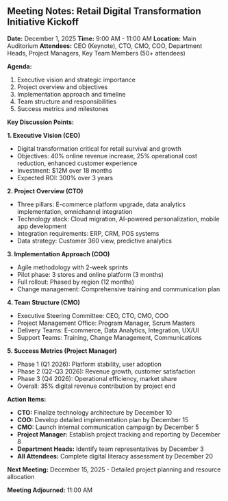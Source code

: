 ## Meeting Notes: Retail Digital Transformation Initiative Kickoff

**Date:** December 1, 2025
**Time:** 9:00 AM - 11:00 AM
**Location:** Main Auditorium
**Attendees:** CEO (Keynote), CTO, CMO, COO, Department Heads, Project Managers, Key Team Members (50+ attendees)

**Agenda:**
1. Executive vision and strategic importance
2. Project overview and objectives
3. Implementation approach and timeline
4. Team structure and responsibilities
5. Success metrics and milestones

**Key Discussion Points:**

**1. Executive Vision (CEO)**
- Digital transformation critical for retail survival and growth
- Objectives: 40% online revenue increase, 25% operational cost reduction, enhanced customer experience
- Investment: $12M over 18 months
- Expected ROI: 300% over 3 years

**2. Project Overview (CTO)**
- Three pillars: E-commerce platform upgrade, data analytics implementation, omnichannel integration
- Technology stack: Cloud migration, AI-powered personalization, mobile app development
- Integration requirements: ERP, CRM, POS systems
- Data strategy: Customer 360 view, predictive analytics

**3. Implementation Approach (COO)**
- Agile methodology with 2-week sprints
- Pilot phase: 3 stores and online platform (3 months)
- Full rollout: Phased by region (12 months)
- Change management: Comprehensive training and communication plan

**4. Team Structure (CMO)**
- Executive Steering Committee: CEO, CTO, CMO, COO
- Project Management Office: Program Manager, Scrum Masters
- Delivery Teams: E-commerce, Data Analytics, Integration, UX/UI
- Support Teams: Training, Change Management, Communications

**5. Success Metrics (Project Manager)**
- Phase 1 (Q1 2026): Platform stability, user adoption
- Phase 2 (Q2-Q3 2026): Revenue growth, customer satisfaction
- Phase 3 (Q4 2026): Operational efficiency, market share
- Overall: 35% digital revenue contribution by project end

**Action Items:**
- **CTO:** Finalize technology architecture by December 10
- **COO:** Develop detailed implementation plan by December 15
- **CMO:** Launch internal communication campaign by December 5
- **Project Manager:** Establish project tracking and reporting by December 8
- **Department Heads:** Identify team representatives by December 3
- **All Attendees:** Complete digital literacy assessment by December 20

**Next Meeting:** December 15, 2025 - Detailed project planning and resource allocation

**Meeting Adjourned:** 11:00 AM
